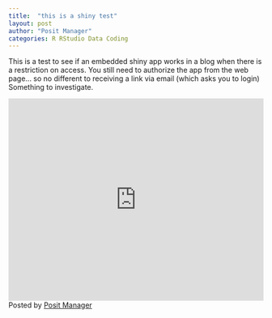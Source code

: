 ```yaml
---
title:  "this is a shiny test"
layout: post
author: "Posit Manager"
categories: R RStudio Data Coding
---
```



This is a test to see if an embedded shiny app works in a blog when there is a restriction on access.
You still need to authorize the app from the web page... so no different to receiving a link via email (which asks you to login)
Something to investigate.
<iframe height="400" width="100%" frameborder="no" src="https://thfposit.shinyapps.io/Testapp/"> </iframe>
Posted by <a href="#!">Posit Manager</a>
